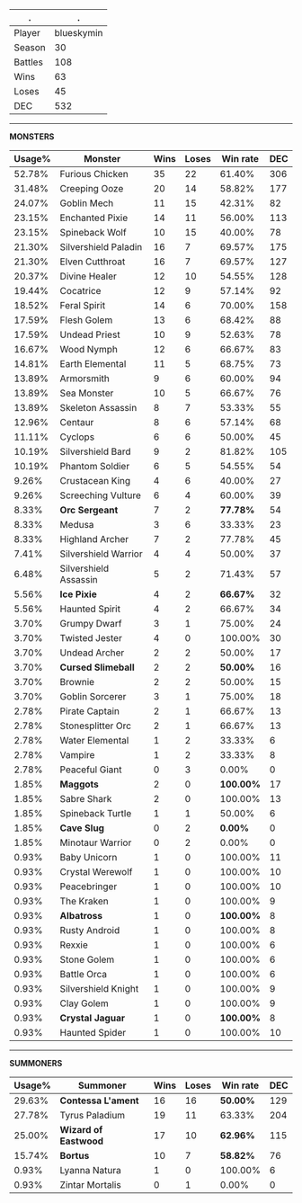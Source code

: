 .|.
|-|-
Player|blueskymin
Season|30
Battles|108
Wins|63
Loses|45
DEC|532

---
**MONSTERS**

Usage%|Monster|Wins|Loses|Win rate|DEC|
-|-|-|-|-|-|
52.78%|Furious Chicken|35|22|61.40%|306|
31.48%|Creeping Ooze|20|14|58.82%|177|
24.07%|Goblin Mech|11|15|42.31%|82|
23.15%|Enchanted Pixie|14|11|56.00%|113|
23.15%|Spineback Wolf|10|15|40.00%|78|
21.30%|Silvershield Paladin|16|7|69.57%|175|
21.30%|Elven Cutthroat|16|7|69.57%|127|
20.37%|Divine Healer|12|10|54.55%|128|
19.44%|Cocatrice|12|9|57.14%|92|
18.52%|Feral Spirit|14|6|70.00%|158|
17.59%|Flesh Golem|13|6|68.42%|88|
17.59%|Undead Priest|10|9|52.63%|78|
16.67%|Wood Nymph|12|6|66.67%|83|
14.81%|Earth Elemental|11|5|68.75%|73|
13.89%|Armorsmith|9|6|60.00%|94|
13.89%|Sea Monster|10|5|66.67%|76|
13.89%|Skeleton Assassin|8|7|53.33%|55|
12.96%|Centaur|8|6|57.14%|68|
11.11%|Cyclops|6|6|50.00%|45|
10.19%|Silvershield Bard|9|2|81.82%|105|
10.19%|Phantom Soldier|6|5|54.55%|54|
9.26%|Crustacean King|4|6|40.00%|27|
9.26%|Screeching Vulture|6|4|60.00%|39|
8.33%|**Orc Sergeant**|7|2|**77.78%**|54|
8.33%|Medusa|3|6|33.33%|23|
8.33%|Highland Archer|7|2|77.78%|45|
7.41%|Silvershield Warrior|4|4|50.00%|37|
6.48%|Silvershield Assassin|5|2|71.43%|57|
5.56%|**Ice Pixie**|4|2|**66.67%**|32|
5.56%|Haunted Spirit|4|2|66.67%|34|
3.70%|Grumpy Dwarf|3|1|75.00%|24|
3.70%|Twisted Jester|4|0|100.00%|30|
3.70%|Undead Archer|2|2|50.00%|17|
3.70%|**Cursed Slimeball**|2|2|**50.00%**|16|
3.70%|Brownie|2|2|50.00%|15|
3.70%|Goblin Sorcerer|3|1|75.00%|18|
2.78%|Pirate Captain|2|1|66.67%|13|
2.78%|Stonesplitter Orc|2|1|66.67%|13|
2.78%|Water Elemental|1|2|33.33%|6|
2.78%|Vampire|1|2|33.33%|8|
2.78%|Peaceful Giant|0|3|0.00%|0|
1.85%|**Maggots**|2|0|**100.00%**|17|
1.85%|Sabre Shark|2|0|100.00%|13|
1.85%|Spineback Turtle|1|1|50.00%|6|
1.85%|**Cave Slug**|0|2|**0.00%**|0|
1.85%|Minotaur Warrior|0|2|0.00%|0|
0.93%|Baby Unicorn|1|0|100.00%|11|
0.93%|Crystal Werewolf|1|0|100.00%|10|
0.93%|Peacebringer|1|0|100.00%|10|
0.93%|The Kraken|1|0|100.00%|9|
0.93%|**Albatross**|1|0|**100.00%**|8|
0.93%|Rusty Android|1|0|100.00%|8|
0.93%|Rexxie|1|0|100.00%|6|
0.93%|Stone Golem|1|0|100.00%|6|
0.93%|Battle Orca|1|0|100.00%|6|
0.93%|Silvershield Knight|1|0|100.00%|9|
0.93%|Clay Golem|1|0|100.00%|9|
0.93%|**Crystal Jaguar**|1|0|**100.00%**|8|
0.93%|Haunted Spider|1|0|100.00%|10|

---
**SUMMONERS**

Usage%|Summoner|Wins|Loses|Win rate|DEC|
-|-|-|-|-|-|
29.63%|**Contessa L'ament**|16|16|**50.00%**|129|
27.78%|Tyrus Paladium|19|11|63.33%|204|
25.00%|**Wizard of Eastwood**|17|10|**62.96%**|115|
15.74%|**Bortus**|10|7|**58.82%**|76|
0.93%|Lyanna Natura|1|0|100.00%|6|
0.93%|Zintar Mortalis|0|1|0.00%|0|

